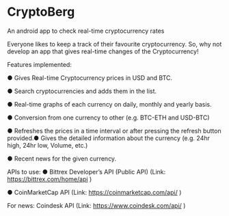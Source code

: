 # CryptoBerg
An android app to check real-time cryptocurrency rates

Everyone likes to keep a track of their favourite
cryptocurrency. So, why not develop an app that gives
real-time changes of the Cryptocurrency!

Features implemented:

● Gives Real-time Cryptocurrency prices in USD and
BTC.

● Search cryptocurrencies and adds them in the list.

● Real-time graphs of each currency on daily, monthly
and yearly basis.

● Conversion from one currency to other (e.g. BTC-ETH
and USD-BTC)

● Refreshes the prices in a time interval or after
pressing the refresh button provided.● Gives the detailed information about the currency
(e.g. 24hr high, 24hr low, Volume, etc.)

● Recent news for the given currency.

APIs to use:
● Bittrex Developer’s API (Public API)
(Link: https://bittrex.com/home/api )

● CoinMarketCap API
(Link: https://coinmarketcap.com/api/ )

For news:
Coindesk API
(Link: https://www.coindesk.com/api/ )
